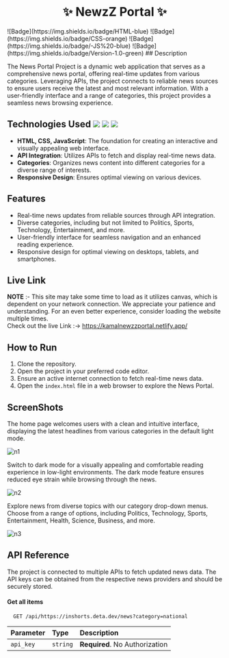 
<h1 align="center">
       ✨  NewzZ Portal  ✨
</h1>
![Badge](https://img.shields.io/badge/HTML-blue) ![Badge](https://img.shields.io/badge/CSS-orange) ![Badge](https://img.shields.io/badge/-JS%20-blue) 
![Badge](https://img.shields.io/badge/Version-1.0-green)
## Description

The News Portal Project is a dynamic web application that serves as a comprehensive news portal, offering real-time updates from various categories. Leveraging APIs, the project connects to reliable news sources to ensure users receive the latest and most relevant information. With a user-friendly interface and a range of categories, this project provides a seamless news browsing experience.


## Technologies Used <img src="https://img.shields.io/badge/html5%20-%23E34F26.svg?&style=for-the-badge&logo=html5&logoColor=white"/> <img src="https://img.shields.io/badge/css3%20-%231572B6.svg?&style=for-the-badge&logo=css3&logoColor=white"/> <img src="https://img.shields.io/badge/JavaScript-F7DF1E?style=for-the-badge&logo=javascript&logoColor=black"/>

- **HTML, CSS, JavaScript**: The foundation for creating an interactive and visually appealing web interface.
- **API Integration**: Utilizes APIs to fetch and display real-time news data.
- **Categories**: Organizes news content into different categories for a diverse range of interests.
- **Responsive Design**: Ensures optimal viewing on various devices.


## Features

- Real-time news updates from reliable sources through API integration.
- Diverse categories, including but not limited to Politics, Sports, Technology, Entertainment, and more.
- User-friendly interface for seamless navigation and an enhanced reading experience.
- Responsive design for optimal viewing on desktops, tablets, and smartphones.

## Live Link

**NOTE** :- This site may take some time to load as it utilizes canvas, which is dependent on your network connection. We appreciate your patience and understanding. For an even better experience, consider                   loading the website multiple times.<br>
            Check out the live Link :-> https://kamalnewzzportal.netlify.app/


## How to Run

1. Clone the repository.
2. Open the project in your preferred code editor.
3. Ensure an active internet connection to fetch real-time news data.
4. Open the `index.html` file in a web browser to explore the News Portal.

## ScreenShots

The home page welcomes users with a clean and intuitive interface, displaying the latest headlines from various categories in the default light mode.

![n1](https://github.com/Kamu08/Newzz_Portal/assets/87929852/1c5eca29-8cb2-4c10-a502-6b9f155fc0f0)


Switch to dark mode for a visually appealing and comfortable reading experience in low-light environments. The dark mode feature ensures reduced eye strain while browsing through the news.

![n2](https://github.com/Kamu08/Newzz_Portal/assets/87929852/30e1904b-32c4-409c-a461-30e4159f70d8)


Explore news from diverse topics with our category drop-down menus. Choose from a range of options, including Politics, Technology, Sports, Entertainment, Health, Science, Business, and more.

![n3](https://github.com/Kamu08/Newzz_Portal/assets/87929852/7f8bc29b-07b4-43f9-acb5-bd3182f5190b)


## API Reference

The project is connected to multiple APIs to fetch updated news data. The API keys can be obtained from the respective news providers and should be securely stored.

#### Get all items

```http
  GET /api/https://inshorts.deta.dev/news?category=national
```

| Parameter | Type     | Description                |
| :-------- | :------- | :------------------------- |
| `api_key` | `string` | **Required**. No Authorization |

